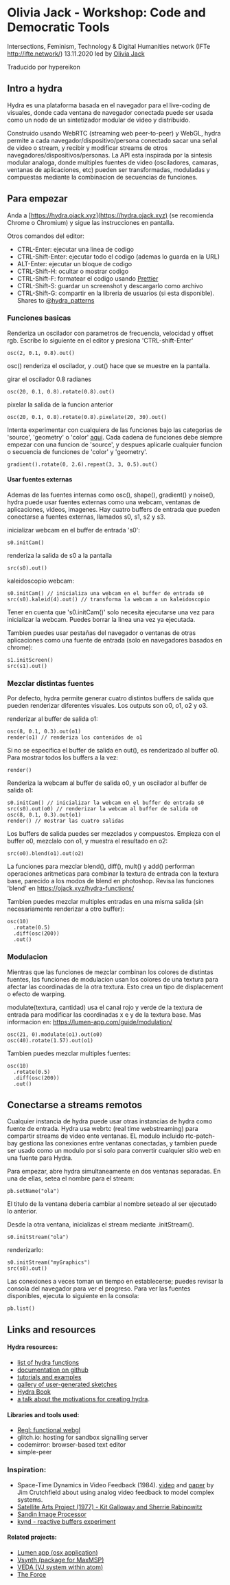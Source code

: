 # Olivia Jack - Workshop: Code and Democratic Tools
Intersections, Feminism, Technology & Digital Humanities network (IFTe http://ifte.network/)
13.11.2020
led by [Olivia Jack](https://ojack.xyz)


Traducido por hypereikon



## Intro a hydra
Hydra es una plataforma basada en el navegador para el live-coding de visuales, donde cada ventana de navegador conectada puede ser usada como un nodo de un sintetizador modular de video y distribuido.

Construido usando WebRTC (streaming web peer-to-peer) y WebGL, hydra permite a cada navegador/dispositivo/persona conectado sacar una señal de video o stream, y recibir y modificar streams de otros navegadores/dispositivos/personas. La API esta inspirada por la sintesis modular analoga, donde multiples fuentes de video (osciladores, camaras, ventanas de aplicaciones, etc) pueden ser transformadas, moduladas y compuestas mediante la combinacion de secuencias de funciones.
## Para empezar
Anda a [https://hydra.ojack.xyz](https://hydra.ojack.xyz) (se recomienda Chrome o Chromium) y sigue las instrucciones en pantalla.

Otros comandos del editor:
* CTRL-Enter: ejecutar una linea de codigo
* CTRL-Shift-Enter: ejecutar todo el codigo (ademas lo guarda en la URL)
* ALT-Enter: ejecutar un bloque de codigo
* CTRL-Shift-H: ocultar o mostrar codigo
* CTRL-Shift-F: formatear el codigo usando [Prettier](https://prettier.io/)
* CTRL-Shift-S: guardar un screenshot y descargarlo como archivo
* CTRL-Shift-G: compartir en la libreria de usuarios (si esta disponible). Shares to [@hydra_patterns](https://twitter.com/hydra_patterns)
### Funciones basicas
Renderiza un oscilador con parametros de frecuencia, velocidad y offset rgb. Escribe lo siguiente en el editor y presiona 'CTRL-shift-Enter'
```
osc(2, 0.1, 0.8).out()
```
osc() renderiza el oscilador, y .out() hace que se muestre en la pantalla.

girar el oscilador 0.8 radianes
```
osc(20, 0.1, 0.8).rotate(0.8).out()
```
pixelar la salida de la funcion anterior
```
osc(20, 0.1, 0.8).rotate(0.8).pixelate(20, 30).out()
```
Intenta experimentar con cualquiera de las funciones bajo las categorias de 'source', 'geometry' o 'color' [aqui](https://ojack.xyz/hydra-functions/).
Cada cadena de funciones debe siempre empezar con una funcion de 'source', y despues aplicarle cualquier funcion o secuencia de funciones de 'color' y 'geometry'.
```
gradient().rotate(0, 2.6).repeat(3, 3, 0.5).out()
```
#### Usar fuentes externas
Ademas de las fuentes internas como osc(), shape(), gradient() y noise(), hydra puede usar fuentes externas como una webcam, ventanas de aplicaciones, videos, imagenes.
Hay cuatro buffers de entrada que pueden conectarse a fuentes externas, llamados s0, s1, s2 y s3.

inicializar webcam en el buffer de entrada 's0':
```
s0.initCam() 
```
renderiza la salida de s0 a la pantalla
```
src(s0).out()
```
kaleidoscopio webcam:
```
s0.initCam() // inicializa una webcam en el buffer de entrada s0
src(s0).kaleid(4).out() // transforma la webcam a un kaleidoscopio
```
Tener en cuenta que 's0.initCam()' solo necesita ejecutarse una vez para inicializar la webcam. Puedes borrar la linea una vez ya ejecutada.

Tambien puedes usar pestañas del navegador o ventanas de otras aplicaciones como una fuente de entrada (solo en navegadores basados en chrome):
```
s1.initScreen()
src(s1).out()
```
### Mezclar distintas fuentes
Por defecto, hydra permite generar cuatro distintos buffers de salida que pueden renderizar diferentes visuales. Los outputs son o0, o1, o2 y o3.

renderizar al buffer de salida o1:
```
osc(8, 0.1, 0.3).out(o1)
render(o1) // renderiza los contenidos de o1
```
Si no se especifica el buffer de salida en out(), es renderizado al buffer o0.
Para mostrar todos los buffers a la vez:
```
render()
```
Renderiza la webcam al buffer de salida o0, y un oscilador al buffer de salida o1:
```
s0.initCam() // inicializar la webcam en el buffer de entrada s0
src(s0).out(o0) // renderizar la webcam al buffer de salida o0
osc(8, 0.1, 0.3).out(o1)
render() // mostrar las cuatro salidas
```
Los buffers de salida puedes ser mezclados y compuestos.
Empieza con el buffer o0, mezclalo con o1, y muestra el resultado en o2:
```
src(o0).blend(o1).out(o2)
```
La funciones para mezclar blend(), diff(), mult() y add() performan operaciones aritmeticas para combinar la textura de entrada con la textura base, parecido a los modos de blend en photoshop. Revisa las funciones 'blend' en https://ojack.xyz/hydra-functions/

Tambien puedes mezclar multiples entradas en una misma salida (sin necesariamente renderizar a otro buffer):
```
osc(10)
  .rotate(0.5)
  .diff(osc(200))
  .out()
```
### Modulacion
Mientras que las funciones de mezclar combinan los colores de distintas fuentes, las funciones de modulacion usan los colores de una textura para afectar las coordinadas de la otra textura.
Esto crea un tipo de displacement o efecto de warping.

modulate(textura, cantidad) usa el canal rojo y verde de la textura de entrada para modificar las coordinadas x e y de la textura base. Mas informacion en: https://lumen-app.com/guide/modulation/
```
osc(21, 0).modulate(o1).out(o0)
osc(40).rotate(1.57).out(o1)
```
Tambien puedes mezclar multiples fuentes:
```
osc(10)
  .rotate(0.5)
  .diff(osc(200))
  .out()
```
## Conectarse a streams remotos
Cualquier instancia de hydra puede usar otras instancias de hydra como fuente de entrada. Hydra usa webrtc (real time webstreaming) para compartir streams de video ente ventanas. EL modulo incluido rtc-patch-bay gestiona las conexiones entre ventanas conectadas, y tambien puede ser usado como un modulo por si solo para convertir cualquier sitio web en una fuente para Hydra.

Para empezar, abre hydra simultaneamente en dos ventanas separadas.
En una de ellas, setea el nombre para el stream:
```
pb.setName("ola")
```
El titulo de la ventana deberia cambiar al nombre seteado al ser ejecutado lo anterior.

Desde la otra ventana, inicializas el stream mediante .initStream().
```
s0.initStream("ola")
```
renderizarlo:
```
s0.initStream("myGraphics")
src(s0).out()
```
Las conexiones a veces toman un tiempo en establecerse; puedes revisar la consola del navegador para ver el progreso.
Para ver las fuentes disponibles, ejecuta lo siguiente en la consola:
```
pb.list()
```
## Links and resources
#### Hydra resources:
* [list of hydra functions](https://ojack.xyz/hydra-functions/)
* [documentation on github](https://github.com/ojack/hydra)
* [tutorials and examples](https://github.com/ojack/hydra/tree/master/examples)
* [gallery of user-generated sketches](https://twitter.com/hydra_patterns?lang=es)
* [Hydra Book](https://hydra-book.naotohieda.com/#/)
* [a talk about the motivations for creating hydra](https://www.youtube.com/watch?v=cw7tPDrFIQg).
 #### Libraries and tools used:
 * [Regl: functional webgl](http://regl.party/)
 * glitch.io: hosting for sandbox signalling server
 * codemirror: browser-based text editor
 * simple-peer
 ### Inspiration:
 * Space-Time Dynamics in Video Feedback (1984). [video](https://www.youtube.com/watch?v=B4Kn3djJMCE) and [paper](http://csc.ucdavis.edu/~cmg/papers/Crutchfield.PhysicaD1984.pdf) by Jim Crutchfield about using analog video feedback to model complex systems.
 * [Satellite Arts Project (1977) - Kit Galloway and Sherrie Rabinowitz](http://www.ecafe.com/getty/SA/)
 * [Sandin Image Processor](http://www.audiovisualizers.com/toolshak/vidsynth/sandin/sandin.htm)
 * [kynd - reactive buffers experiment](https://kynd.github.io/reactive_buffers_experiment/)
 #### Related projects:
 * [Lumen app (osx application)](https://lumen-app.com/)
 * [Vsynth (package for MaxMSP)](https://cycling74.com/forums/vsynth-package)
 * [VEDA (VJ system within atom)](https://veda.gl/)
 * [The Force](https://videodromm.com/The_Force/)
